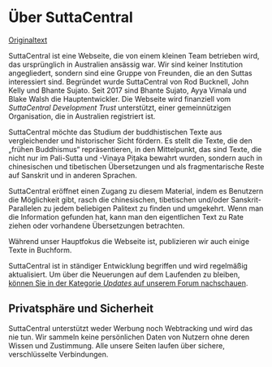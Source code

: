 # Über SuttaCentral
[Originaltext](https://suttacentral.net/about)

SuttaCentral ist eine Webseite, die von einem kleinen Team betrieben wird, das ursprünglich in Australien ansässig war. Wir sind keiner Institution angegliedert, sondern sind eine Gruppe von Freunden, die an den Suttas interessiert sind. Begründet wurde SuttaCentral von Rod Bucknell, John Kelly und Bhante Sujato. Seit 2017 sind Bhante Sujato, Ayya Vimala und Blake Walsh die Hauptentwickler. Die Webseite wird finanziell vom *SuttaCentral Development Trust* unterstützt, einer gemeinnützigen Organisation, die in Australien registriert ist.

SuttaCentral möchte das Studium der buddhistischen Texte aus vergleichender und historischer Sicht fördern. Es stellt die Texte, die den „frühen Buddhismus“ repräsentieren, in den Mittelpunkt, das sind Texte, die nicht nur im Pali-Sutta und -Vinaya Piṭaka bewahrt wurden, sondern auch in chinesischen und tibetischen Übersetzungen und als fragmentarische Reste auf Sanskrit und in anderen Sprachen.

SuttaCentral eröffnet einen Zugang zu diesem Material, indem es Benutzern die Möglichkeit gibt, rasch die chinesischen, tibetischen und/oder Sanskrit-Parallelen zu jedem beliebigen Palitext zu finden und umgekehrt. Wenn man die Information gefunden hat, kann man den eigentlichen Text zu Rate ziehen oder vorhandene Übersetzungen betrachten.

Während unser Hauptfokus die Webseite ist, publizieren wir auch einige Texte in Buchform.

SuttaCentral ist in ständiger Entwicklung begriffen und wird regelmäßig aktualisiert. Um über die Neuerungen auf dem Laufenden zu bleiben, [können Sie in der Kategorie *Updates* auf unserem Forum nachschauen](https://discourse.suttacentral.net/c/meta/updates).

## Privatsphäre und Sicherheit

SuttaCentral unterstützt weder Werbung noch Webtracking und wird das nie tun. Wir sammeln keine persönlichen Daten von Nutzern ohne deren Wissen und Zustimmung. Alle unsere Seiten laufen über sichere, verschlüsselte Verbindungen.

